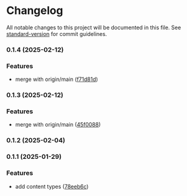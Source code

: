 # Changelog

All notable changes to this project will be documented in this file. See [standard-version](https://github.com/conventional-changelog/standard-version) for commit guidelines.

### 0.1.4 (2025-02-12)


### Features

* merge with origin/main ([f71d81d](https://github.com/montasim/content-types-lite/commit/f71d81de85720fe21f401cc00e514a56b7f80fca))

### 0.1.3 (2025-02-12)


### Features

* merge with origin/main ([45f0088](https://github.com/montasim/content-types-lite/commit/45f0088071756a5bc9a0cd9c97ea9512bc51b2c8))

### 0.1.2 (2025-02-04)

### 0.1.1 (2025-01-29)


### Features

* add content types ([78eeb6c](https://github.com/montasim/content-types-lite/commit/78eeb6ca02149b23e1486078e8b02ac009faf0b5))
